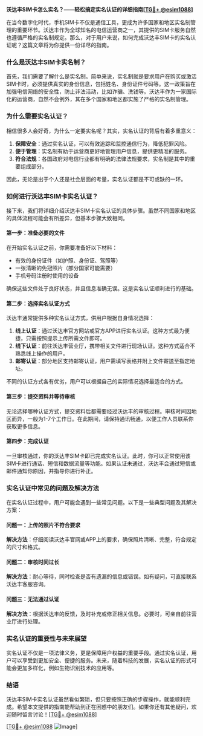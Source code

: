 **沃达丰SIM卡怎么实名？——轻松搞定实名认证的详细指南[[TG💪+ @esim1088](https://t.me/s/esim1088)]**

在当今数字化时代，手机SIM卡不仅是通信工具，更成为许多国家和地区实名制管理的重要环节。沃达丰作为全球知名的电信运营商之一，其提供的SIM卡服务自然也遵循严格的实名制规定。那么，对于用户来说，如何完成沃达丰SIM卡的实名认证呢？这篇文章将为你提供一份详尽的指南。

### 什么是沃达丰SIM卡实名制？

首先，我们需要了解什么是实名制。简单来说，实名制就是要求用户在购买或激活SIM卡时，必须提供真实的身份信息，包括姓名、身份证件号码等。这一政策旨在加强电信网络的安全性，防止非法活动，比如诈骗、洗钱等。沃达丰作为一家国际化的运营商，自然不会例外，其在多个国家和地区都实施了严格的实名制管理。

### 为什么需要实名认证？

相信很多人会好奇，为什么一定要实名呢？其实，实名认证的背后有着多重意义：

1. **保障安全**：通过实名认证，可以有效追踪和监控通信行为，降低犯罪风险。
2. **便于管理**：实名制有助于运营商更好地管理用户信息，提供更精准的服务。
3. **符合法规**：各国政府对电信行业都有明确的法律法规要求，实名制是其中的重要组成部分。

因此，无论是出于个人还是社会层面的考量，实名认证都是不可或缺的一环。

### 如何进行沃达丰SIM卡实名认证？

接下来，我们将详细介绍沃达丰SIM卡实名认证的具体步骤。虽然不同国家和地区的具体流程可能会有所差异，但基本步骤大致相同。

#### 第一步：准备必要的文件

在开始实名认证之前，你需要准备好以下材料：

- 有效的身份证件（如护照、身份证、驾照等）
- 一张清晰的免冠照片（部分国家可能需要）
- 手机号码注册时使用的设备

确保这些文件处于良好状态，并且信息准确无误。这是实名认证顺利进行的基础。

#### 第二步：选择实名认证方式

沃达丰通常提供多种实名认证方式，供用户根据自身情况选择：

1. **线上认证**：通过沃达丰官方网站或官方APP进行实名认证。这种方式最为便捷，只需按照提示上传所需文件即可。
2. **线下认证**：前往沃达丰营业厅，携带相关文件进行现场认证。这种方式适合不熟悉线上操作的用户。
3. **邮寄认证**：部分地区支持邮寄认证，用户需填写表格并附上文件寄送至指定地址。

不同的认证方式各有优劣，用户可以根据自己的实际情况选择最适合的方式。

#### 第三步：提交资料并等待审核

无论选择哪种认证方式，提交资料后都需要经过沃达丰的审核过程。审核时间因地区而异，一般为1-7个工作日。在此期间，请保持通讯畅通，以便工作人员联系你获取更多信息。

#### 第四步：完成认证

一旦审核通过，你的沃达丰SIM卡即已完成实名认证。此时，你可以正常使用该SIM卡进行通话、短信和数据流量等功能。如果认证未通过，沃达丰会通过短信或邮件通知你原因，并指导你进行补正。

### 实名认证中常见的问题及解决方法

在实名认证过程中，用户可能会遇到一些常见问题。以下是一些典型问题及其解决方案：

#### 问题一：上传的照片不符合要求

**解决方法**：仔细阅读沃达丰官网或APP上的要求，确保照片清晰、完整，符合规定的尺寸和格式。

#### 问题二：审核时间过长

**解决方法**：耐心等待，同时检查是否有遗漏的信息或错误。如有疑问，可直接联系沃达丰客服咨询。

#### 问题三：无法通过认证

**解决方法**：根据沃达丰的反馈，及时补充或修正相关信息。必要时，可亲自前往营业厅进行处理。

### 实名认证的重要性与未来展望

实名认证不仅是一项法律义务，更是保障用户权益的重要手段。通过实名认证，用户可以享受到更加安全、便捷的服务。未来，随着科技的发展，实名认证的形式可能会更加多样化，例如生物识别技术的应用等。

### 结语

沃达丰SIM卡实名认证虽然看似繁琐，但只要按照正确的步骤操作，就能顺利完成。希望本文提供的指南能帮助到正在困惑中的朋友们。如果你还有其他疑问，欢迎随时留言讨论！[[TG💪+ @esim1088](https://t.me/s/esim1088)]

[[TG💪+ @esim1088](https://t.me/s/esim1088) ![Image](https://i.postimg.cc/4NQfJmqS/Snipaste-2025-05-13-00-14-12.png)]